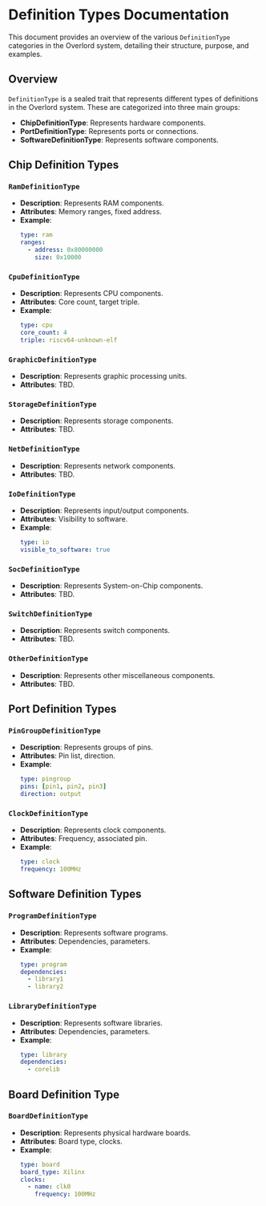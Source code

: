 # Definition Types Documentation

This document provides an overview of the various `DefinitionType` categories in the Overlord system, detailing their structure, purpose, and examples.

## Overview
`DefinitionType` is a sealed trait that represents different types of definitions in the Overlord system. These are categorized into three main groups:

- **ChipDefinitionType**: Represents hardware components.
- **PortDefinitionType**: Represents ports or connections.
- **SoftwareDefinitionType**: Represents software components.

## Chip Definition Types

### `RamDefinitionType`
- **Description**: Represents RAM components.
- **Attributes**: Memory ranges, fixed address.
- **Example**:
  ```yaml
  type: ram
  ranges:
    - address: 0x80000000
      size: 0x10000
  ```

### `CpuDefinitionType`
- **Description**: Represents CPU components.
- **Attributes**: Core count, target triple.
- **Example**:
  ```yaml
  type: cpu
  core_count: 4
  triple: riscv64-unknown-elf
  ```

### `GraphicDefinitionType`
- **Description**: Represents graphic processing units.
- **Attributes**: TBD.

### `StorageDefinitionType`
- **Description**: Represents storage components.
- **Attributes**: TBD.

### `NetDefinitionType`
- **Description**: Represents network components.
- **Attributes**: TBD.

### `IoDefinitionType`
- **Description**: Represents input/output components.
- **Attributes**: Visibility to software.
- **Example**:
  ```yaml
  type: io
  visible_to_software: true
  ```

### `SocDefinitionType`
- **Description**: Represents System-on-Chip components.
- **Attributes**: TBD.

### `SwitchDefinitionType`
- **Description**: Represents switch components.
- **Attributes**: TBD.

### `OtherDefinitionType`
- **Description**: Represents other miscellaneous components.
- **Attributes**: TBD.

## Port Definition Types

### `PinGroupDefinitionType`
- **Description**: Represents groups of pins.
- **Attributes**: Pin list, direction.
- **Example**:
  ```yaml
  type: pingroup
  pins: [pin1, pin2, pin3]
  direction: output
  ```

### `ClockDefinitionType`
- **Description**: Represents clock components.
- **Attributes**: Frequency, associated pin.
- **Example**:
  ```yaml
  type: clock
  frequency: 100MHz
  ```

## Software Definition Types

### `ProgramDefinitionType`
- **Description**: Represents software programs.
- **Attributes**: Dependencies, parameters.
- **Example**:
  ```yaml
  type: program
  dependencies:
    - library1
    - library2
  ```

### `LibraryDefinitionType`
- **Description**: Represents software libraries.
- **Attributes**: Dependencies, parameters.
- **Example**:
  ```yaml
  type: library
  dependencies:
    - corelib
  ```

## Board Definition Type

### `BoardDefinitionType`
- **Description**: Represents physical hardware boards.
- **Attributes**: Board type, clocks.
- **Example**:
  ```yaml
  type: board
  board_type: Xilinx
  clocks:
    - name: clk0
      frequency: 100MHz
  ```